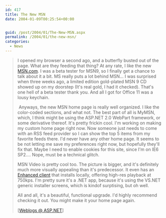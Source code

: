 ```yaml
---
id: 417
title: The New MSN
date: 2004-01-09T00:25:54+00:00


guid: /post/2004/01/The-New-MSN.aspx
permalink: /2004/01/the-new-msn/
categories:
  - News
---
```

<body xmlns="http://www.w3.org/1999/xhtml">
    <div class="Section1">
        <blockquote style='margin-top:5.0pt;margin-bottom:5.0pt'> 
        <p>
            I opened my browser a second ago, and a butterfly busted out of the page. What are
            they feeding that thing? At any rate, I like the new <a href="http://www.msn.com" title="http://www.msn.com">MSN.com</a>.
            I was a beta tester for MSN9, so I finally get a chance to talk about it a bit. MS
            really puts a lot behind MSN... I was surprised when three weeks ago, a limited edition
            gold-plated MSN 9 CD showed up on my doorstep (It's real gold, I had it checked).
            That's one hell of a beta tester thank you. And all I got for Office 11 was a lousy
            keychain.
        </p>
        <p>
            &#160;Anyways, the new MSN home page is really well organized. I like the color-coded
            sections, and what not. The best part of all is MyMSN, which, I think might be using
            the ASP.NET 2.0 WebPart framework, or some derivative thereof. It's pretty frickin
            cool. I'm working on making my custom home page right now. Now someone just needs
            to come with an RSS feed provider so I can show the top 5 items from my favorite feeds
            there. I'd never have any other home page. It seems to be not letting me save my preferences
            right now, but hopefully they'll fix that. Maybe I need to enable cookies for this
            site, since I'm on IE6 SP2.... Nope, must be a technical glitch.
        </p>
        <p>
            MSN Video is pretty cool too. The picture is bigger, and it's definitely much more
            visually appealing than it's predecessor. It even has an <a href="http://g.msn.com/0US!s0.31751_317621/MY.2045?http://g.msn.com/0VD0/09/32&amp;&amp;cm=DrizzleUpsell" title="http://g.msn.com/0US!s0.31751_317621/MY.2045?http://g.msn.com/0VD0/09/32&amp;&amp;cm=DrizzleUpsell">Enhanced
            client</a> that installs locally, offering high-res playback at 750kps. I'm pretty
            sure it's a .NET app, because it's using the VS.NET generic installer screens, which
            is kindof surptising, but oh well.
        </p>
        <p>
            All and all, it's a beautiful, functional upgrade. I'd highly recommend checking it
            out. You might make it your home page again.
        </p>
        <p class="MsoNormal">
            <img border="0" width="1" height="1" id="_x0000_i1025" src="http://weblogs.asp.net/rmclaws/aggbug/48555.aspx" />
            <br />
            [<a href="http://weblogs.asp.net/rmclaws/archive/2004/01/08/48555.aspx">Weblogs @
            ASP.NET</a>]
        </p>
        </blockquote>
    </div>
</body>